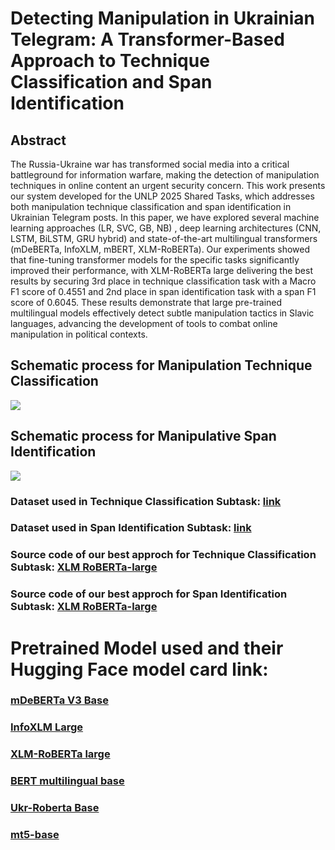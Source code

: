 # Detecting Manipulation in Ukrainian Telegram: A Transformer-Based Approach to Technique Classification and Span Identification
## Abstract
The Russia-Ukraine war has transformed social media into a critical battleground for information warfare, making the detection of manipulation techniques in online content an urgent security concern. This work presents our system developed for the UNLP 2025 Shared Tasks, which addresses both manipulation technique classification and span identification in Ukrainian Telegram posts. In this paper, we have explored several machine learning approaches (LR, SVC, GB, NB) , deep learning architectures (CNN, LSTM, BiLSTM, GRU hybrid) and state-of-the-art multilingual transformers (mDeBERTa, InfoXLM, mBERT, XLM-RoBERTa). Our experiments showed that fine-tuning transformer models for the specific tasks significantly improved their performance, with XLM-RoBERTa large delivering the best results by securing 3rd place in technique classification task with a Macro F1 score of 0.4551 and 2nd place in span identification task with a span F1 score of 0.6045. These results demonstrate that large pre-trained multilingual models effectively detect subtle manipulation tactics in Slavic languages, advancing the development of tools to combat online manipulation in political contexts.

## Schematic process for Manipulation Technique Classification
![](https://www.googleapis.com/download/storage/v1/b/kaggle-forum-message-attachments/o/inbox%2F19186184%2F2f9bb850e055efa6b533d937d4d26377%2FCLassification%20Camera%20Ready.png?generation=1749467697044997&alt=media)

## Schematic process for Manipulative Span Identification
![](https://www.googleapis.com/download/storage/v1/b/kaggle-forum-message-attachments/o/inbox%2F19186184%2Fea5d8df339bbf7692e35dc405f462047%2FSPAN.drawio.png?generation=1749467779518815&alt=media)

### Dataset used in Technique Classification Subtask: [link](https://github.com/borhanitrash/Detecting-Manipulation-in-Ukrainian-Telegram/tree/main/Dataset/Technique%20Classification)

### Dataset used in Span Identification Subtask: [link](https://github.com/borhanitrash/Detecting-Manipulation-in-Ukrainian-Telegram/tree/main/Dataset/Span%20Identification)

### Source code of our best approch for Technique Classification Subtask: [XLM RoBERTa-large](https://github.com/borhanitrash/Detecting-Manipulation-in-Ukrainian-Telegram/tree/main/Technique%20Classification)

### Source code of our best approch for Span Identification Subtask: [XLM RoBERTa-large](https://github.com/borhanitrash/Detecting-Manipulation-in-Ukrainian-Telegram/tree/main/Span%20Identification)

# Pretrained Model used and their Hugging Face model card link:

### [mDeBERTa V3 Base](https://huggingface.co/microsoft/mdeberta-v3-base)

### [InfoXLM Large](https://huggingface.co/microsoft/infoxlm-large)

### [XLM-RoBERTa large](https://huggingface.co/FacebookAI/xlm-roberta-large)

### [BERT multilingual base](https://huggingface.co/google-bert/bert-base-multilingual-cased)

### [Ukr-Roberta Base](https://huggingface.co/youscan/ukr-roberta-base)

### [mt5-base](huggingface.co/google/mt5-base)




